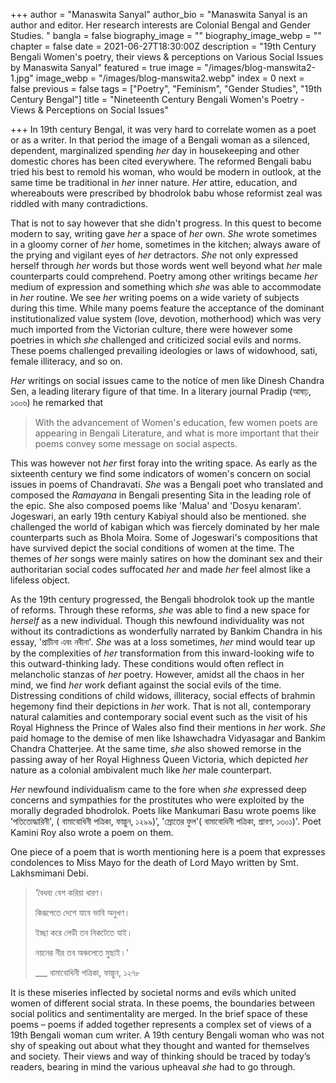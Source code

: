 +++
author = "Manaswita Sanyal"
author_bio = "Manaswita Sanyal is an author and editor. Her research interests are Colonial Bengal and Gender Studies. "
bangla = false
biography_image = ""
biography_image_webp = ""
chapter = false
date = 2021-06-27T18:30:00Z
description = "19th Century Bengali Women's poetry, their views & perceptions on Various Social Issues by Manaswita Sanyal"
featured = true
image = "/images/blog-manswita2-1.jpg"
image_webp = "/images/blog-manswita2.webp"
index = 0
next = false
previous = false
tags = ["Poetry", "Feminism", "Gender Studies", "19th Century Bengal"]
title = "Nineteenth Century Bengali Women's Poetry - Views & Perceptions on Social Issues"

+++
In 19th century Bengal, it was very hard to correlate women as a poet or as a writer. In that period the image of a Bengali woman as a silenced, dependent, marginalized spending _her_ day in housekeeping and other domestic chores has been cited everywhere. The reformed Bengali babu tried his best to remold his woman, who would be modern in outlook, at the same time be traditional in _her_ inner nature. _Her_ attire, education, and whereabouts were prescribed by bhodrolok babu whose reformist zeal was riddled with many contradictions.

That is not to say however that she didn't progress. In this quest to become modern to say, writing gave _her_ a space of _her_ own. _She_ wrote sometimes in a gloomy corner of _her_ home, sometimes in the kitchen; always aware of the prying and vigilant eyes of _her_ detractors. _She_ not only expressed herself through _her_ words but those words went well beyond what _her_ male counterparts could comprehend. Poetry among other writings became _her_ medium of expression and something which _she_ was able to accommodate in _her_ routine. We see _her_ writing poems on a wide variety of subjects during this time. While many poems feature the acceptance of the dominant institutionalized value system (love, devotion, motherhood) which was very much imported from the Victorian culture, there were however some poetries in which _she_ challenged and criticized social evils and norms. These poems challenged prevailing ideologies or laws of widowhood, sati, female illiteracy, and so on.

_Her_ writings on social issues came to the notice of men like Dinesh Chandra Sen, a leading literary figure of that time. In a literary journal Pradip (আষাঢ়, ১৩০৬) he remarked that

> With the advancement of Women's education, few women poets are appearing in Bengali Literature, and what is more important that their poems convey some message on social aspects.

This was however not _her_ first foray into the writing space. As early as the sixteenth century we find some indicators of women's concern on social issues in poems of Chandravati. _She_ was a Bengali poet who translated and composed the _Ramayana_ in Bengali presenting Sita in the leading role of the epic. She also composed poems like 'Malua' and 'Dosyu kenaram'. Jogeswari, an early 19th century Kabiyal should also be mentioned. she challenged the world of kabigan which was fiercely dominated by her male counterparts such as Bhola Moira. Some of Jogeswari's compositions that have survived depict the social conditions of women at the time. The themes of _her_ songs were mainly satires on how the dominant sex and their authoritarian social codes suffocated _her_ and made _her_ feel almost like a lifeless object.

As the 19th century progressed, the Bengali bhodrolok took up the mantle of reforms. Through these reforms, _she_ was able to find a new space for _herself_ as a new individual. Though this newfound individuality was not without its contradictions as wonderfully narrated by Bankim Chandra in his essay, 'প্রাচীনা এবং নবীনা'. _She_ was at a loss sometimes, _her_ mind would tear up by the complexities of _her_ transformation from this inward-looking wife to this outward-thinking lady. These conditions would often reflect in melancholic stanzas of _her_ poetry. However, amidst all the chaos in her mind, we find _her_ work defiant against the social evils of the time. Distressing conditions of child widows, illiteracy, social effects of brahmin hegemony find their depictions in _her_ work. That is not all, contemporary natural calamities and contemporary social event such as the visit of his Royal Highness the Prince of Wales also find their mentions in _her_ work. _She_ paid homage to the demise of men like Ishawchadra Vidyasagar and Bankim Chandra Chatterjee. At the same time, _she_ also showed remorse in the passing away of her Royal Highness Queen Victoria, which depicted _her_ nature as a colonial ambivalent much like _her_ male counterpart.

_Her_ newfound individualism came to the fore when _she_ expressed deep concerns and sympathies for the prostitutes who were exploited by the morally degraded bhodrolok. Poets like Mankumari Basu wrote poems like ‘পতিতোদ্ধারিনী', ( বামাবোধিনী পত্রিকা, ফাল্গুন, ১২৯৯)’, 'স্রোতের ফুল'( বামাবোধিনী পত্রিকা, শ্রাবণ, ১৩০১)'. Poet Kamini Roy also wrote a poem on them.

One piece of a poem that is worth mentioning here is a poem that expresses condolences to Miss Mayo for the death of Lord Mayo written by Smt. Lakhsmimani Debi.

> ‘বৈধব্য বেশ করিয়া ধারণ।
>
> কিরূপেতে দেশে যাবে ভাবি অনুখণ।
>
> ইচ্ছা করে লেডী তব নিকটেতে যাই।
>
> নয়নের নীর তব অঞ্চলেতে মুছাই।'
>
> ___ বামাবোধিনী পত্রিকা, ফাল্গুন, ১২৭৮

It is these miseries inflected by societal norms and evils which united women of different social strata. In these poems, the boundaries between social politics and sentimentality are merged. In the brief space of these poems – poems if added together represents a complex set of views of a 19th Bengali woman cum writer. A 19th century Bengali woman who was not shy of speaking out about what they thought and wanted for themselves and society. Their views and way of thinking should be traced by today’s readers, bearing in mind the various upheaval _she_ had to go through.
